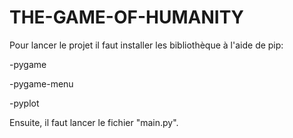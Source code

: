 # THE-GAME-OF-HUMANITY



Pour lancer le projet il faut installer les bibliothèque à l'aide de pip: 


-pygame 

-pygame-menu 

-pyplot

Ensuite, il faut lancer le fichier "main.py".
